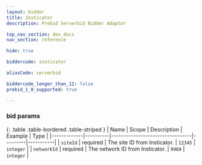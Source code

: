 ```yaml
---
layout: bidder
title: Insticator
description: Prebid Serverbid Bidder Adaptor

top_nav_section: dev_docs
nav_section: reference

hide: true

biddercode: insticator

aliasCode: serverbid

biddercode_longer_than_12: false
prebid_1_0_supported: true

---
```



### bid params

{: .table .table-bordered .table-striped }
| Name        | Scope    | Description                     | Example | Type      |
|-------------|----------|---------------------------------|---------|-----------|
| `siteId`    | required | The site ID from Insticator.    | `12345` | `integer` |
| `networkId` | required | The network ID from Insticator. | `9969`  | `integer` |
